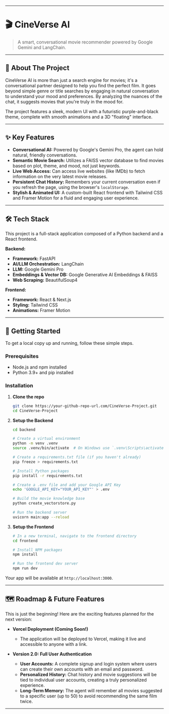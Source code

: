 -----

# 🎬 CineVerse AI

> A smart, conversational movie recommender powered by Google Gemini and LangChain.


-----

## 🤖 About The Project

CineVerse AI is more than just a search engine for movies; it's a conversational partner designed to help you find the perfect film. It goes beyond simple genre or title searches by engaging in natural conversation to understand your mood and preferences. By analyzing the nuances of the chat, it suggests movies that you're truly in the mood for.

The project features a sleek, modern UI with a futuristic purple-and-black theme, complete with smooth animations and a 3D "floating" interface.

-----

## ✨ Key Features

  * **Conversational AI:** Powered by Google's Gemini Pro, the agent can hold natural, friendly conversations.
  * **Semantic Movie Search:** Utilizes a FAISS vector database to find movies based on plot, theme, and mood, not just keywords.
  * **Live Web Access:** Can access live websites (like IMDb) to fetch information on the very latest movie releases.
  * **Persistent Chat History:** Remembers your current conversation even if you refresh the page, using the browser's `localStorage`.
  * **Stylish & Animated UI:** A custom-built React frontend with Tailwind CSS and Framer Motion for a fluid and engaging user experience.

-----

## 🛠️ Tech Stack

This project is a full-stack application composed of a Python backend and a React frontend.

**Backend:**

  * **Framework:** FastAPI
  * **AI/LLM Orchestration:** LangChain
  * **LLM:** Google Gemini Pro
  * **Embeddings & Vector DB:** Google Generative AI Embeddings & FAISS
  * **Web Scraping:** BeautifulSoup4

**Frontend:**

  * **Framework:** React & Next.js
  * **Styling:** Tailwind CSS
  * **Animations:** Framer Motion

-----

## 🚀 Getting Started

To get a local copy up and running, follow these simple steps.

### Prerequisites

  * Node.js and npm installed
  * Python 3.9+ and pip installed

### Installation

1.  **Clone the repo**

    ```sh
    git clone https://your-github-repo-url.com/CineVerse-Project.git
    cd CineVerse-Project
    ```

2.  **Setup the Backend**

    ```sh
    cd backend

    # Create a virtual environment
    python -m venv .venv
    source .venv/bin/activate  # On Windows use `.venv\Scripts\activate`

    # Create a requirements.txt file (if you haven't already)
    pip freeze > requirements.txt

    # Install Python packages
    pip install -r requirements.txt

    # Create a .env file and add your Google API Key
    echo 'GOOGLE_API_KEY="YOUR_API_KEY"' > .env

    # Build the movie knowledge base
    python create_vectorstore.py

    # Run the backend server
    uvicorn main:app --reload
    ```

3.  **Setup the Frontend**

    ```sh
    # In a new terminal, navigate to the frontend directory
    cd frontend

    # Install NPM packages
    npm install

    # Run the frontend dev server
    npm run dev
    ```

Your app will be available at `http://localhost:3000`.

-----

## 🗺️ Roadmap & Future Features

This is just the beginning\! Here are the exciting features planned for the next version:

  * **Vercel Deployment (Coming Soon\!)**

      * The application will be deployed to Vercel, making it live and accessible to anyone with a link.

  * **Version 2.0: Full User Authentication**

      * **User Accounts:** A complete signup and login system where users can create their own accounts with an email and password.
      * **Personalized History:** Chat history and movie suggestions will be tied to individual user accounts, creating a truly personalized experience.
      * **Long-Term Memory:** The agent will remember all movies suggested to a specific user (up to 50) to avoid recommending the same film twice.

-----
